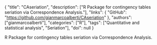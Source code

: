 {
  "title": "CAseriation",
  "description": ["R Package for contingency tables seriation via Correspondence Analysis."],
  "links": {
    "GitHub": "https://github.com/gianmarcoalberti/CAseriation"
  },
  "authors": ["gianmarcoalberti"],
  "categories": ["R"],
  "tags": ["Quantitative and statistical analysis", "Seriation"],
  "doi": null
}

<!-- Generated by csv2md.R – do not edit by hand -->

R Package for contingency tables seriation via Correspondence Analysis.